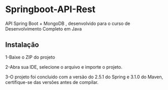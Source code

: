 # Springboot-API-Rest
API Spring Boot + MongoDB , desenvolvido para o curso de Desenvolvimento Completo em Java

## Instalação
1-Baixe o ZIP do projeto

2-Abra sua IDE, selecione o arquivo e importe o projeto.

3-O projeto foi concluido com a versão do 2.5.1 do Spring e 3.1.0 do Maven, certifique-se das versões antes de compilar.
